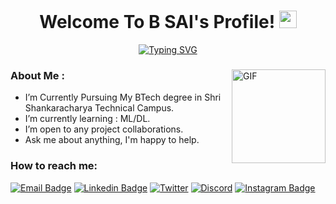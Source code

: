 <h1 align="center">
    Welcome To B SAI's Profile!
<img src="https://media.giphy.com/media/hvRJCLFzcasrR4ia7z/giphy.gif" width="28">
</h1>
<p align="center">
  <a href="https://git.io/typing-svg"><img src="https://readme-typing-svg.herokuapp.com?font=Fira+Code&pause=1000&center=true&width=435&lines=Hi%2C+Welcome+to+my+Github+page.;I+am+B+Sai+Sannidh;An+Enthusiast+in++Web+Dev+%7C+ML%2FDL" alt="Typing SVG" /></a>
</p>

<div>

<img align="right" height="150rem" alt="GIF" src="https://media4.giphy.com/media/RbDKaczqWovIugyJmW/200w.webp?cid=ecf05e47yrznhyd4w1cnwbe3hlilpmls3c0mrsymhdzmzp5z&rid=200w.webp" />

### About Me :

 - I’m Currently Pursuing My BTech degree in Shri Shankaracharya Technical Campus.
 - I’m currently learning : ML/DL.
 - I’m open to any project collaborations.
 - Ask me about anything, I'm happy to help.
 
<h3>

### How to reach me:  
  
[![Email Badge](https://img.shields.io/badge/-Email-c14438?style=flat-square&logo=Gmail&logoColor=white&link=mailto:b.sai.sannidh@gmail.com)](mailto:b.sai.sannidh@gmail.com)
[![Linkedin Badge](https://img.shields.io/badge/-LinkedIn-blue?style=flat-square&logo=Linkedin&logoColor=white&link=https://www.linkedin.com/in/thepranaygupta/)](https://www.linkedin.com/in/thepranaygupta/)
[![Twitter](https://img.shields.io/badge/Twitter-1DA1F2?style=flat-square&logo=twitter&logoColor=white)](https://twitter.com/thepranaygupta)
[![Discord](https://img.shields.io/badge/-Discord-7289DA?style=flat-square&logo=discord&logoColor=white)](https://discordapp.com/users/745686149359599707)
[![Instagram Badge](https://img.shields.io/badge/-Instagram-purple?style=flat-square&logo=instagram&logoColor=white&link=https://instagram.com/pranayguptaa/)](https://instagram.com/pranayguptaa)
